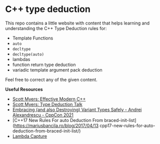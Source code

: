 # C++ type deduction
This repo contains a little website with content that helps learning and understanding the C++ Type Deduction rules for:

- Template Functions
- `auto`
- `decltype`
- `decltype(auto)`
- lambdas
- function return type deduction
- variadic template argument pack deduction


Feel free to correct any of the given content.

**Useful Resources**

- [Scott Myers: Effective Modern C++](https://www.oreilly.com/library/view/effective-modern-c/9781491908419/)
- [Scott Myers: Type Deduction Talk](https://www.youtube.com/watch?v=wQxj20X-tIU)
- [Embracing (and also Destroying) Variant Types Safely - Andrei Alexandrescu - CppCon 2021](https://www.youtube.com/watch?v=va9I2qivBOA)
- [C++17 New Rules For auto Deduction From braced-init-list](https://mariusbancila.ro/blog/2017/04/13 cpp17-new-rules-for-auto-deduction-from-braced-init-list/)
- [Lambda Capture](https://isocpp.org/wiki/faq/cpp14-language#lambda-captures)


